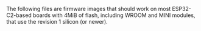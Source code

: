 The following files are firmware images that should work on most
ESP32-C2-based boards with 4MiB of flash, including WROOM and MINI modules,
that use the revision 1 silicon (or newer).